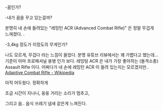 -꿈인가?

-내가 꿈을 꾸고 있는걸까?

분명히 내 손에 들려있는 "레밍턴 ACR (Advanced Combat Rifle)" 은 정말 무겁게 느껴졌다. .

-3,4kg 정도가 이정도의 무게인가? 

나도 모르게, 무겁다 라는 느낌이 들었다. 분명 유튜브 리뷰에서는 꽤 가볍다고 했는데... 기준이 아마 프로페셔널 용병 인가 보다.
레밍텅 ACR 은 내가 가장 좋아하는 (돌격소총) Assault Rifle 이다. 어쩌다가 내 손에 레밍턴 ACR 이 들려 있는지는 모르겠지만..
[Adaptive Combat Rifle - Wikipedia](https://en.wikipedia.org/wiki/Adaptive_Combat_Rifle#Remington_ACR) 

아직 어두웠다. 정확하게 

조금 시간이 지나니, 웅웅 거리는 소리가 멈추고, 

그리고 음.. 음식 쓰레기 냄새 같은게 느껴진다. 




